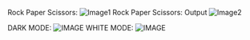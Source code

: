 Rock Paper Scissors:
![Image1](https://github.com/Khaleel-4005/web-development4/blob/main/Rock%20Paper%20Scissors-1.png?raw=true)
Rock Paper Scissors: Output
![Image2](https://github.com/Khaleel-4005/web-development4/blob/main/Rock%20Paper%20Scissors-2.png?raw=true)


DARK MODE:
![IMAGE](https://github.com/Khaleel-4005/web-development4/blob/main/Black%20Mode.png?raw=true)
WHITE MODE:
![IMAGE](https://github.com/Khaleel-4005/web-development4/blob/main/White%20Mode.png?raw=true)
